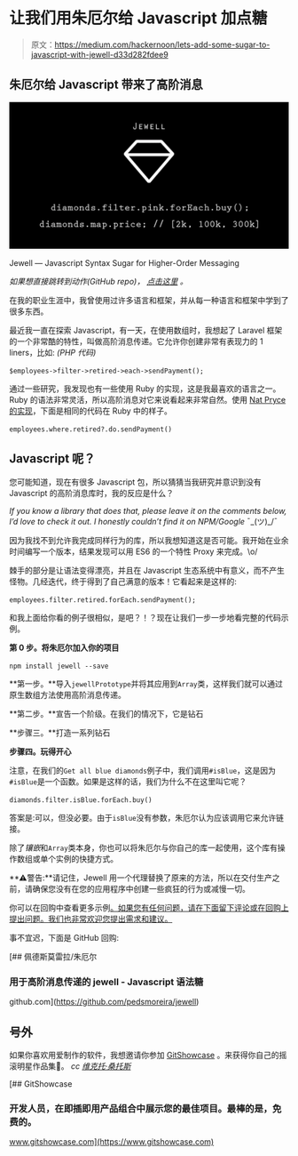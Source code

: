 # 让我们用朱厄尔给 Javascript 加点糖

> 原文：<https://medium.com/hackernoon/lets-add-some-sugar-to-javascript-with-jewell-d33d282fdee9>

## 朱厄尔给 Javascript 带来了高阶消息

![](img/05f540225e10a507e9b20d7a3ea3355b.png)

Jewell — Javascript Syntax Sugar for Higher-Order Messaging

*如果想直接跳转到动作(GitHub repo)，* [*点击这里*](https://github.com/pedsmoreira/jewell) *。*

在我的职业生涯中，我曾使用过许多语言和框架，并从每一种语言和框架中学到了很多东西。

最近我一直在探索 Javascript，有一天，在使用数组时，我想起了 Laravel 框架的一个非常酷的特性，叫做高阶消息传递。它允许你创建非常有表现力的 1 liners，比如: *(PHP 代码)*

`$employees->filter->retired->each->sendPayment();`

通过一些研究，我发现也有一些使用 Ruby 的实现，这是我最喜欢的语言之一。Ruby 的语法非常灵活，所以高阶消息对它来说看起来非常自然。使用 [Nat Pryce 的实现](http://natpryce.com/articles/000535.html)，下面是相同的代码在 Ruby 中的样子。

`employees.where.retired?.do.sendPayment()`

## Javascript 呢？

您可能知道，现在有很多 Javascript 包，所以猜猜当我研究并意识到没有 Javascript 的高阶消息库时，我的反应是什么？

*If you know a library that does that, please leave it on the comments below, I’d love to check it out. I honestly couldn’t find it on NPM/Google* ¯\_(ツ)_/¯

因为我找不到允许我完成同样行为的库，所以我想知道这是否可能。我开始在业余时间编写一个版本，结果发现可以用 ES6 的一个特性 Proxy 来完成。\o/

棘手的部分是让语法变得漂亮，并且在 Javascript 生态系统中有意义，而不产生怪物。几经迭代，终于得到了自己满意的版本！它看起来是这样的:

`employees.filter.retired.forEach.sendPayment();`

和我上面给你看的例子很相似，是吧？！？现在让我们一步一步地看完整的代码示例。

**第 0 步。将朱厄尔加入你的项目**

`npm install jewell --save`

**第一步。**导入`jewellPrototype`并将其应用到`Array`类，这样我们就可以通过原生数组方法使用高阶消息传递。

**第二步。**宣告一个阶级。在我们的情况下，它是钻石

**步骤三。**打造一系列钻石

**步骤四。玩得开心**

注意，在我们的`Get all blue diamonds`例子中，我们调用`#isBlue`，这是因为`#isBlue`是一个函数。如果是这样的话，我们为什么不在这里叫它呢？

`diamonds.filter.isBlue.forEach.buy()`

答案是:可以，但没必要。由于`isBlue`没有参数，朱厄尔认为应该调用它来允许链接。

除了*镶嵌*和`Array`类本身，你也可以将朱厄尔与你自己的库一起使用，这个库有操作数组或单个实例的快捷方式。

**⚠警告:**请记住，Jewell 用一个代理替换了原来的方法，所以在交付生产之前，请确保您没有在您的应用程序中创建一些疯狂的行为或减慢一切。

你可以在回购中查看更多示例[。如果您有任何问题，请在下面留下评论或在回购上提出问题。我们也非常欢迎您提出需求和建议。](https://github.com/pedsmoreira/jewell)

事不宜迟，下面是 GitHub 回购:

[](https://github.com/pedsmoreira/jewell) [## 佩德斯莫雷拉/朱厄尔

### 用于高阶消息传递的 jewell - Javascript 语法糖

github.com](https://github.com/pedsmoreira/jewell) 

## **号外**

如果你喜欢用爱制作的软件，我想邀请你参加 [GitShowcase](http://gitshowcase.com/) 。来获得你自己的摇滚明星作品集🤘。 *cc* [*维克托·桑托斯*](https://medium.com/u/f2368f957647?source=post_page-----d33d282fdee9--------------------------------)

[](https://www.gitshowcase.com) [## GitShowcase

### 开发人员，在即插即用产品组合中展示您的最佳项目。最棒的是，免费的。

www.gitshowcase.com](https://www.gitshowcase.com)